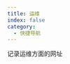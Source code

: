 ```yaml
---
title: 运维
index: false
category:
  - 快捷导航
---
```


记录运维方面的网址
<!-- more -->

<div class="vp-card-container">
  <VPCard
    title="华为云"
    desc="华为云提供稳定可靠、安全可信、可持续发展的云服务，致力于让云无处不在，让智能无所不及，共建智能世界云底座。助力企业降本增效，全球300万客户的共同选择。7x24小时专业服务支持，5天内无理由退订，免费快速备案。"
    logo="https://www.huaweicloud.com/favicon.ico"
    link="https://www.huaweicloud.com/"
  />
  <VPCard
    title="阿里云"
    desc="阿里云——阿里巴巴集团旗下公司，是全球领先的云计算及人工智能科技公司之一。提供免费试用、云服务器、云数据库、云安全、云企业应用等云计算服务，以及大数据、人工智能服务、精准定制基于场景的行业解决方案。免费备案，7x24小时售后支持，助企业无忧上云。"
    logo="https://img.alicdn.com/tfs/TB1_ZXuNcfpK1RjSZFOXXa6nFXa-32-32.ico"
    link="https://www.aliyun.com/"
  />
  <VPCard
    title="腾讯云"
    desc="腾讯云(tencent cloud)为数百万的企业和开发者提供安全稳定的云计算服务，涵盖云服务器、云数据库、云存储、视频与CDN、域名注册等全方位云服务和各行业解决方案。"
    logo="https://cloudcache.tencent-cloud.com/qcloud/favicon.ico"
    link="https://cloud.tencent.com/"
  />
  <VPCard
    title="百度云"
    desc="百度智能云致力于为企业和开发者提供全球领先的人工智能、大数据和云计算服务，加速产业智能化转型升级"
    logo="https://bce.bdstatic.com/img/favicon.ico"
    link="https://cloud.baidu.com/"
  />
  <VPCard
    title="抖音云"
    desc="抖音云托管是服务于抖音开放生态的云托管服务，为应用（小程序、小游戏、小玩法）开发者提供后端服务的开发、部署、运行、监控、运维的一站式开发体验。抖音云托管致力于帮助开发者，打造出稳定性高，安全性强的后端服务。"
    logo="https://lf3-static.bytednsdoc.com/obj/eden-cn/kbvsjupfbvk/ljhwZthlaukjlkulzlp/image/favicon.ico"
    link="https://cloud.douyin.com/"
  />
  <VPCard
    title="青云QingCloud"
    desc="青云作为技术领先的企业级云服务商与数字化解决方案提供商，坚持核心代码自研，构建端到端的数字化解决方案，持续打造云原生最佳实践，以中国科技服务数字中国。"
    logo="https://www.qingcloud.com/static/assets/images/favicon.ico?v=1680486633"
    link="https://www.qingcloud.com/"
  />
  <VPCard
    title="宝塔面板"
    desc="宝塔，让运维简单高效。面板支持Linux与Windows系统。一键配置：LAMP/LNMP、网站、数据库、FTP、SSL，通过Web端轻松管理服务器。"
    logo="https://www.bt.cn/favicon.ico"
    link="https://www.bt.cn/"
  />
  <VPCard
    title="1Panel"
    desc="1Panel 是一个现代化、开源的 Linux 服务器运维管理面板。"
    logo="https://1panel.cn/img/favicon.png"
    link="https://1panel.cn/"
  />
    <VPCard
    title="Dokploy"
    desc="Dokploy是一个强大的开源平台，旨在简化全栈 Web 应用的开发和部署。通过其直观的界面和丰富的功能，开发者可以在几分钟内构建和部署复杂的应用程序。Dokploy 提供了灵活的架构和多样的功能，适合各种规模的项目。"
    logo="https://docs.dokploy.com/icon.svg"
    link="https://docs.dokploy.com/docs/core"
  />
</div>